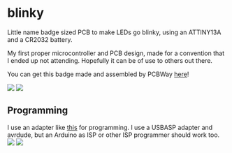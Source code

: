 # blinky
Little name badge sized PCB to make LEDs go blinky, using an ATTINY13A and a CR2032 battery.  

My first proper microcontroller and PCB design, made for a convention that I ended up not attending. Hopefully it can be of use to others out there.  

You can get this badge made and assembled by PCBWay [here](https://www.pcbway.com/project/shareproject/blink_y_badge_168d32d1.html)!

![](https://github.com/eepykami/blinky-badge/blob/main/pics/1.gif?raw=true)
![](https://github.com/eepykami/blinky-badge/blob/main/pics/2.jpg?raw=true)

## Programming
I use an adapter like [this](https://pl.aliexpress.com/item/1005005300697130.html) for programming. I use a USBASP adapter and avrdude, but an Arduino as ISP or other ISP programmer should work too.
![](https://github.com/eepykami/blinky-badge/blob/main/pics/4.jpg?raw=true)
![](https://github.com/eepykami/blinky-badge/blob/main/pics/5.png?raw=true)
